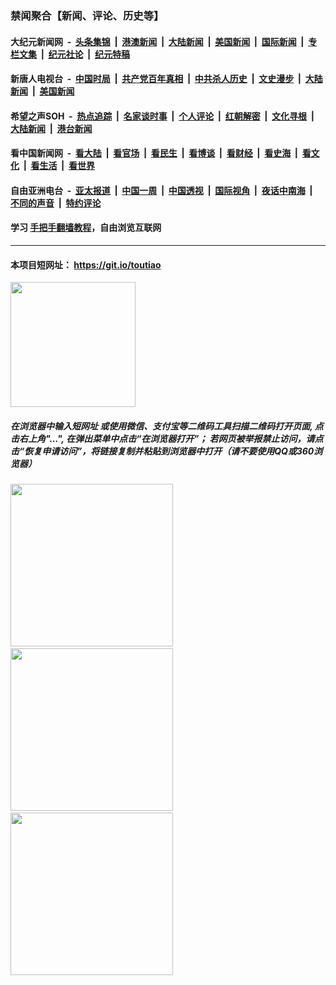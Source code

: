 ### 禁闻聚合【新闻、评论、历史等】

#### 大纪元新闻网 &nbsp;-&nbsp; [头条集锦](indexes/E头条集锦.md?t=03181802) &nbsp;|&nbsp; [港澳新闻](indexes/E港澳新闻.md?t=03181802)  &nbsp;|&nbsp; [大陆新闻](indexes/E大陆新闻.md?t=03181802) &nbsp;|&nbsp; [美国新闻](indexes/E美国新闻.md?t=03181802) &nbsp;|&nbsp; [国际新闻](indexes/E国际新闻.md?t=03181802) &nbsp;|&nbsp; [专栏文集](indexes/E专栏文集.md?t=03181802) &nbsp;|&nbsp; [纪元社论](indexes/E纪元社论.md?t=03181802) &nbsp;|&nbsp; [纪元特稿](indexes/E纪元特稿.md?t=03181802) 

#### 新唐人电视台 &nbsp;-&nbsp; [中国时局](indexes/N中国时局.md?t=03181802) &nbsp;|&nbsp; [共产党百年真相](indexes/N共产党百年真相.md?t=03181802) &nbsp;|&nbsp; [中共杀人历史](indexes/N中共杀人历史.md?t=03181802) &nbsp;|&nbsp; [文史漫步](indexes/N文史漫步.md?t=03181802) &nbsp;|&nbsp; [大陆新闻](indexes/N大陆新闻.md?t=03181802) &nbsp;|&nbsp; [美国新闻](indexes/N美国新闻.md?t=03181802)

#### 希望之声SOH &nbsp;-&nbsp; [热点追踪](indexes/H热点追踪.md?t=03181802) &nbsp;|&nbsp; [名家谈时事](indexes/H名家谈时事.md?t=03181802) &nbsp;|&nbsp; [个人评论](indexes/H个人评论.md?t=03181802)  &nbsp;|&nbsp; [红朝解密](indexes/H红朝解密.md?t=03181802) &nbsp;|&nbsp; [文化寻根](indexes/H文化寻根.md?t=03181802) &nbsp;|&nbsp; [大陆新闻](indexes/H大陆新闻.md?t=03181802) &nbsp;|&nbsp; [港台新闻](indexes/H港台新闻.md?t=03181802)

#### 看中国新闻网 &nbsp;-&nbsp; [看大陆](indexes/S看大陆.md?t=03181802) &nbsp;|&nbsp; [看官场](indexes/S看官场.md?t=03181802) &nbsp;|&nbsp; [看民生](indexes/S看民生.md?t=03181802)  &nbsp;|&nbsp; [看博谈](indexes/S看博谈.md?t=03181802) &nbsp;|&nbsp; [看财经](indexes/S看财经.md?t=03181802) &nbsp;|&nbsp; [看史海](indexes/S看史海.md?t=03181802) &nbsp;|&nbsp; [看文化](indexes/S看文化.md?t=03181802) &nbsp;|&nbsp; [看生活](indexes/S看生活.md?t=03181802) &nbsp;|&nbsp; [看世界](indexes/S看世界.md?t=03181802)

#### 自由亚洲电台 &nbsp;-&nbsp; [亚太报道](indexes/R亚太报道.md?t=03181802) &nbsp;|&nbsp; [中国一周](indexes/R中国一周.md?t=03181802) &nbsp;|&nbsp; [中国透视](indexes/R中国透视.md?t=03181802)  &nbsp;|&nbsp; [国际视角](indexes/R国际视角.md?t=03181802) &nbsp;|&nbsp; [夜话中南海](indexes/R夜话中南海.md?t=03181802) &nbsp;|&nbsp; [不同的声音](indexes/R不同的声音.md?t=03181802) &nbsp;|&nbsp; [特约评论](indexes/R特约评论.md?t=03181802)

#### 学习 [手把手翻墙教程](https://github.com/gfw-breaker/guides/wiki)，自由浏览互联网

----

#### 本项目短网址： https://git.io/toutiao
<img src="https://raw.githubusercontent.com/gfw-breaker/banned-news/master/scripts/img/qr.png" width="200px"/>  

##### 在浏览器中输入短网址 或使用微信、支付宝等二维码工具扫描二维码打开页面, 点击右上角"...", 在弹出菜单中点击“在浏览器打开”； 若网页被举报禁止访问，请点击“恢复申请访问”，将链接复制并粘贴到浏览器中打开（请不要使用QQ或360浏览器）

<img src="https://raw.githubusercontent.com/gfw-breaker/banned-news/master/scripts/img/1.png" width="260px"/> &nbsp; <img src="https://raw.githubusercontent.com/gfw-breaker/banned-news/master/scripts/img/2.png" width="260px"/> &nbsp; <img src="https://raw.githubusercontent.com/gfw-breaker/banned-news/master/scripts/img/3.png" width="260px"/>
